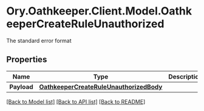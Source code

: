 # Ory.Oathkeeper.Client.Model.OathkeeperCreateRuleUnauthorized
The standard error format
## Properties

Name | Type | Description | Notes
------------ | ------------- | ------------- | -------------
**Payload** | [**OathkeeperCreateRuleUnauthorizedBody**](OathkeeperCreateRuleUnauthorizedBody.md) |  | [optional] 

[[Back to Model list]](../README.md#documentation-for-models) [[Back to API list]](../README.md#documentation-for-api-endpoints) [[Back to README]](../README.md)

